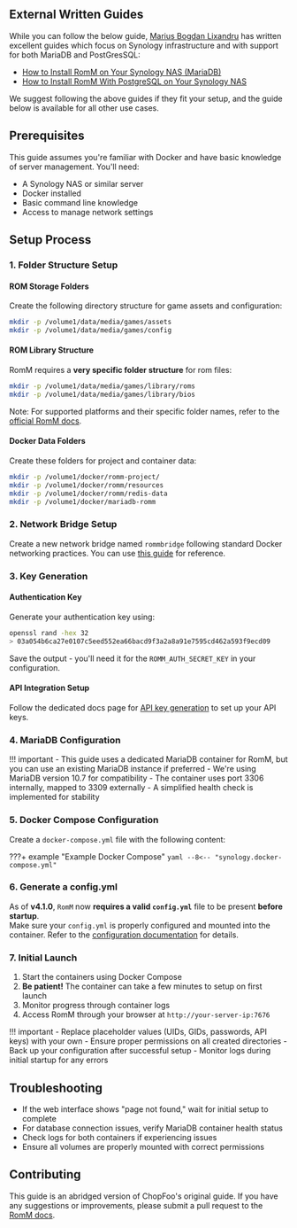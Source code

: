 <!-- trunk-ignore-all(markdownlint/MD041) -->

## External Written Guides

While you can follow the below guide, [Marius Bogdan Lixandru](https://mariushosting.com/) has written excellent guides which focus on Synology infrastructure and with support for both MariaDB and PostGresSQL:

- [How to Install RomM on Your Synology NAS (MariaDB)](https://mariushosting.com/how-to-install-romm-on-your-synology-nas/)
- [How to Install RomM With PostgreSQL on Your Synology NAS](https://mariushosting.com/how-to-install-romm-with-postgresql-on-your-synology-nas/)

We suggest following the above guides if they fit your setup, and the guide below is available for all other use cases.

## Prerequisites

This guide assumes you're familiar with Docker and have basic knowledge of server management. You'll need:

- A Synology NAS or similar server
- Docker installed
- Basic command line knowledge
- Access to manage network settings

## Setup Process

### 1. Folder Structure Setup

#### ROM Storage Folders

Create the following directory structure for game assets and configuration:

```bash
mkdir -p /volume1/data/media/games/assets
mkdir -p /volume1/data/media/games/config
```

#### ROM Library Structure

RomM requires a **very specific folder structure** for rom files:

```bash
mkdir -p /volume1/data/media/games/library/roms
mkdir -p /volume1/data/media/games/library/bios
```

Note: For supported platforms and their specific folder names, refer to the [official RomM docs](../Platforms-and-Players/Supported-Platforms.md).

#### Docker Data Folders

Create these folders for project and container data:

```bash
mkdir -p /volume1/docker/romm-project/
mkdir -p /volume1/docker/romm/resources
mkdir -p /volume1/docker/romm/redis-data
mkdir -p /volume1/docker/mariadb-romm
```

### 2. Network Bridge Setup

Create a new network bridge named `rommbridge` following standard Docker networking practices. You can use [this guide](https://drfrankenstein.co.uk/step-3-setting-up-a-docker-bridge-network-in-container-manager/) for reference.

### 3. Key Generation

#### Authentication Key

Generate your authentication key using:

```bash
openssl rand -hex 32
> 03a054b6ca27e0107c5eed552ea66bacd9f3a2a8a91e7595cd462a593f9ecd09
```

Save the output - you'll need it for the `ROMM_AUTH_SECRET_KEY` in your configuration.

#### API Integration Setup

Follow the dedicated docs page for [API key generation](../Getting-Started/Metadata-Providers.md) to set up your API keys.

### 4. MariaDB Configuration

<!-- prettier-ignore -->
!!! important
    - This guide uses a dedicated MariaDB container for RomM, but you can use an existing MariaDB instance if preferred
    - We're using MariaDB version 10.7 for compatibility
    - The container uses port 3306 internally, mapped to 3309 externally
    - A simplified health check is implemented for stability

### 5. Docker Compose Configuration

Create a `docker-compose.yml` file with the following content:

<!-- prettier-ignore -->
???+ example "Example Docker Compose"
    ``` yaml
    --8<-- "synology.docker-compose.yml"
    ```
### 6. Generate a config.yml
As of **v4.1.0**, `RomM` now **requires a valid `config.yml`** file to be present **before startup**.  
Make sure your `config.yml` is properly configured and mounted into the container. 
Refer to the [configuration documentation](https://docs.romm.app/latest/Getting-Started/Configuration-File/) for details.

### 7. Initial Launch

1. Start the containers using Docker Compose
2. **Be patient!** The container can take a few minutes to setup on first launch
3. Monitor progress through container logs
4. Access RomM through your browser at `http://your-server-ip:7676`

<!-- prettier-ignore -->
!!! important
    - Replace placeholder values (UIDs, GIDs, passwords, API keys) with your own
    - Ensure proper permissions on all created directories
    - Back up your configuration after successful setup
    - Monitor logs during initial startup for any errors

## Troubleshooting

- If the web interface shows "page not found," wait for initial setup to complete
- For database connection issues, verify MariaDB container health status
- Check logs for both containers if experiencing issues
- Ensure all volumes are properly mounted with correct permissions

## Contributing

This guide is an abridged version of ChopFoo's original guide. If you have any suggestions or improvements, please submit a pull request to the [RomM docs](https://github.com/rommapp/docs).
